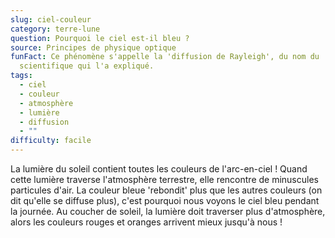 ```yaml
---
slug: ciel-couleur
category: terre-lune
question: Pourquoi le ciel est-il bleu ?
source: Principes de physique optique
funFact: Ce phénomène s'appelle la 'diffusion de Rayleigh', du nom du
  scientifique qui l'a expliqué.
tags:
  - ciel
  - couleur
  - atmosphère
  - lumière
  - diffusion
  - ""
difficulty: facile
---
```


La lumière du soleil contient toutes les couleurs de l'arc-en-ciel ! Quand cette lumière traverse l'atmosphère terrestre, elle rencontre de minuscules particules d'air. La couleur bleue 'rebondit' plus que les autres couleurs (on dit qu'elle se diffuse plus), c'est pourquoi nous voyons le ciel bleu pendant la journée. Au coucher de soleil, la lumière doit traverser plus d'atmosphère, alors les couleurs rouges et oranges arrivent mieux jusqu'à nous !
